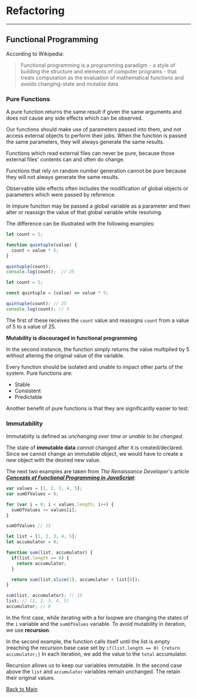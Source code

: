 # Refactoring
---
## Functional Programming

According to Wikipedia:

> Functional programming is a programming paradigm - a style of building the structure and elements of computer programs - that treats computation as the evaluation of mathematical functions and avoids changing-state and mutable data

### Pure Functions

A pure function returns the same result if given the same arguments and does not cause any side effects which can be observed.

Our functions should make use of parameters passed into them, and not access external objects to perform their jobs. When the function is passed the same parameters, they will always generate the same results.

Functions which read external files can never be pure, because those external files' contents can and often do change.

Functions that rely on random number generation cannot be pure because they will not always generate the same results.

Observable side effects often includes the modification of global objects or parameters which were passed by reference.

In impure function may be passed a global variable as a parameter and then alter or reassign the value of that global variable while resolving.

The difference can be illustrated with the following examples:

```JavaScript
let count = 5;

function quintuple(value) {
  count = value * 5;
}

quintuple(count);
console.log(count);  // 25
```
```JavaScript
let count = 5;

const quintuple = (value) => value * 5;

quintuple(count); // 25
console.log(count); // 5
```
The first of these receives the `count` value and reassigns `count` from a value of 5 to a value of 25.

**Mutability is discouraged in functional programming**

In the second instance, the function simply returns the value multiplied by 5 without altering the original value of the variable.

Every function should be isolated and unable to impact other parts of the system. Pure functions are:
- Stable
- Consistent
- Predictable

Another benefit of pure functions is that they are significantly easier to test.

### Immutability

Immutabilty is defined as *unchanging over time or unable to be changed*.

The state of **immutable data** *cannot* changed after it is created/declared. Since we cannot change an immutable object, we would have to create a *new* object with the desired new value.

The next two examples are taken from *The Renaissance Developer*'s article [***Concepts of Functional Programming in JavaScript***](https://medium.com/the-renaissance-developer/concepts-of-functional-programming-in-javascript-6bc84220d2aa):

```JavaScript
var values = [1, 2, 3, 4, 5];
var sumOfValues = 0;

for (var i = 0; i < values.length; i++) {
  sumOfValues += values[i];
}

sumOfValues // 15
```

```JavaScript
let list = [1, 2, 3, 4, 5];
let accumulator = 0;

function sum(list, accumulator) {
  if(list.length == 0) {
    return accumulator;
  }

  return sum(list.slice(1), accumulator + list[0]);
}

sum(list, accumulator); // 15
list; // [1, 2, 3, 4, 5]
accumulator; // 0
```

In the first case, while iterating with a for loopwe are changing the states of the `i` variable and the `sumOfValues` variable. To avoid mutability in iteration, we use **recursion**.

In the second example, the function calls itself until the list is empty (reaching the recursion base case set by `if(list.length == 0) {return accumulator;}` In each iteration, we add the value to the `total` accumulator.

Recursion allows us to keep our variables immutable. In the second case above the `list` and `accumulator` variables remain unchanged. The retain their original values.





[Back to Main](../README.md)